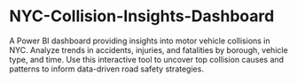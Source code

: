 # NYC-Collision-Insights-Dashboard
A Power BI dashboard providing insights into motor vehicle collisions in NYC. Analyze trends in accidents, injuries, and fatalities by borough, vehicle type, and time. Use this interactive tool to uncover top collision causes and patterns to inform data-driven road safety strategies.
